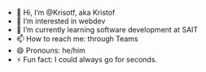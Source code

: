 - 👋 Hi, I’m @Krisotf, aka Kristof
- 👀 I’m interested in webdev
- 🌱 I’m currently learning software development at SAIT
- 📫 How to reach me: through Teams 
- 😄 Pronouns: he/him
- ⚡ Fun fact: I could always go for seconds.

<!---
Krisotf/Krisotf is a ✨ special ✨ repository because its `README.md` (this file) appears on your GitHub profile.
You can click the Preview link to take a look at your changes.
--->
